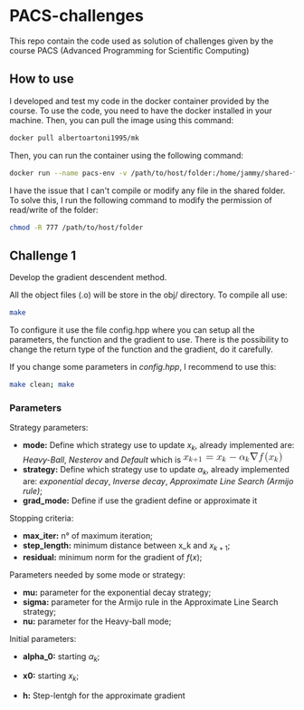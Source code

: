 # PACS-challenges
This repo contain the code used as solution of challenges given by the course PACS (Advanced Programming for Scientific Computing)

## How to use

I developed and test my code in the docker container provided by the course. To use the code, you need to have the docker installed in your machine. Then, you can pull the image using this command:
```bash 
docker pull albertoartoni1995/mk
```

Then, you can run the container using the following command:
```bash 
docker run --name pacs-env -v /path/to/host/folder:/home/jammy/shared-folder -it -d albertoartoni1995/mk
```
I have the issue that I can't compile or modify any file in the shared folder. To solve this, I run the following command to modify the permission of read/write of the folder:
```bash 
chmod -R 777 /path/to/host/folder
```
## Challenge 1

Develop the gradient descendent method. 

All the object files (.o) will be store in the obj/ directory. 
To compile all use: 
```bash
make
``` 

To configure it use the file config.hpp where you can setup all the parameters, the function and the gradient to use. There is the possibility to change the return type of the function and the gradient, do it carefully.

If you change some parameters in _config.hpp_, I recommend to use this: 
```bash
make clean; make
```

### Parameters 
Strategy parameters:

- __mode:__ Define which strategy use to update $x_k$, already implemented are: _Heavy-Ball_, _Nesterov_ and _Default_ which is ![Default mode formula](./img/challenge_1/Default_mode.png)
- __strategy:__ Define which strategy use to update $\alpha_k$, already implemented are: _exponential decay_, _Inverse decay_, _Approximate Line Search (Armijo rule)_; 
- __grad_mode:__ Define if use the gradient define or approximate it

Stopping criteria:

- __max_iter:__ n° of maximum iteration;
- __step_length:__ minimum distance between x_k and $x_{k+1}$;
- __residual:__ minimum norm for the gradient of $f(x)$;

Parameters needed by some mode or strategy: 

- __mu:__ parameter for the exponential decay strategy; 
- __sigma:__ parameter for the Armijo rule in the Approximate Line Search strategy; 
- __nu:__ parameter for the Heavy-ball mode; 

Initial parameters: 
- __alpha_0:__ starting $\alpha_k$;
- __x0:__ starting $x_k$;


- __h:__ Step-lentgh for the approximate gradient
